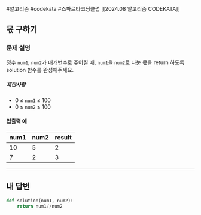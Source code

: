 #알고리즘 #codekata #스파르타코딩클럽 [[2024.08 알고리즘 CODEKATA]]

## 몫 구하기

### 문제 설명

정수 `num1`, `num2`가 매개변수로 주어질 때, `num1`을 `num2`로 나눈 몫을 return 하도록 solution 함수를 완성해주세요.

##### 제한사항
- 0 ≤ `num1` ≤ 100
- 0 ≤ `num2` ≤ 100

#### 입출력 예

| num1 | num2 | result |
| ---- | ---- | ------ |
| 10   | 5    | 2      |
| 7    | 2    | 3      |

---

## 내 답변

```python
def solution(num1, num2):
    return num1//num2
```
 